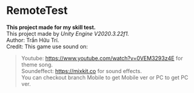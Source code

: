 # RemoteTest
**This project made for my skill test.**  
This project made by _Unity Engine V2020.3.22f1._   
Author: Trần Hữu Trí.  
Credit: This game use sound on:  
> Youtube: https://www.youtube.com/watch?v=0VEM3293z4E for theme song.  
> Soundeffect: https://mixkit.co for sound effects.  
You can checkout branch Mobile to get Mobile ver or PC to get PC ver.  
